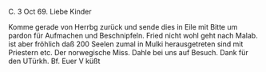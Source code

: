  C. 3 Oct 69.
Liebe Kinder

Komme gerade von Herrbg zurück und sende dies in Eile mit Bitte um pardon für Aufmachen und Beschnipfeln. Fried nicht wohl geht nach Malab. ist aber fröhlich daß 200 Seelen zumal in Mulki herausgetreten sind mit Priestern etc. Der norwegische Miss. Dahle bei uns auf Besuch. Dank für den UTürkh. Bf.
 Euer V küßt
